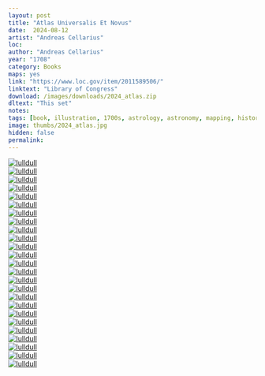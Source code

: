 ```yaml
---
layout: post
title: "Atlas Universalis Et Novus"
date:  2024-08-12
artist: "Andreas Cellarius"
loc: 
author: "Andreas Cellarius"
year: "1708"
category: Books
maps: yes
link: "https://www.loc.gov/item/2011589506/"
linktext: "Library of Congress"
download: /images/downloads/2024_atlas.zip
dltext: "This set"
notes: 
tags: [book, illustration, 1700s, astrology, astronomy, mapping, history, diagram]
image: thumbs/2024_atlas.jpg
hidden: false
permalink:
---
```


<div class="post_image">
	<a href="{{ site.baseurl }}/images/posts/2024_atlas/022.jpg" target="_blank">
	<img src="{{ site.baseurl }}/images/posts/2024_atlas/022.jpg" alt="lulldull"></a>
</div>

<div class="post_image">
	<a href="{{ site.baseurl }}/images/posts/2024_atlas/023.jpg" target="_blank">
	<img src="{{ site.baseurl }}/images/posts/2024_atlas/023.jpg" alt="lulldull"></a>
</div>

<div class="post_image">
	<a href="{{ site.baseurl }}/images/posts/2024_atlas/024.jpg" target="_blank">
	<img src="{{ site.baseurl }}/images/posts/2024_atlas/024.jpg" alt="lulldull"></a>
</div>

<div class="post_image">
	<a href="{{ site.baseurl }}/images/posts/2024_atlas/025.jpg" target="_blank">
	<img src="{{ site.baseurl }}/images/posts/2024_atlas/025.jpg" alt="lulldull"></a>
</div>


<div class="post_image">
	<a href="{{ site.baseurl }}/images/posts/2024_atlas/001.jpg" target="_blank">
	<img src="{{ site.baseurl }}/images/posts/2024_atlas/001.jpg" alt="lulldull"></a>
</div>

<div class="post_image">
	<a href="{{ site.baseurl }}/images/posts/2024_atlas/002.jpg" target="_blank">
	<img src="{{ site.baseurl }}/images/posts/2024_atlas/002.jpg" alt="lulldull"></a>
</div>

<div class="post_image">
	<a href="{{ site.baseurl }}/images/posts/2024_atlas/003.jpg" target="_blank">
	<img src="{{ site.baseurl }}/images/posts/2024_atlas/003.jpg" alt="lulldull"></a>
</div>

<div class="post_image">
	<a href="{{ site.baseurl }}/images/posts/2024_atlas/004.jpg" target="_blank">
	<img src="{{ site.baseurl }}/images/posts/2024_atlas/004.jpg" alt="lulldull"></a>
</div>

<div class="post_image">
	<a href="{{ site.baseurl }}/images/posts/2024_atlas/005.jpg" target="_blank">
	<img src="{{ site.baseurl }}/images/posts/2024_atlas/005.jpg" alt="lulldull"></a>
</div>

<div class="post_image">
	<a href="{{ site.baseurl }}/images/posts/2024_atlas/006.jpg" target="_blank">
	<img src="{{ site.baseurl }}/images/posts/2024_atlas/006.jpg" alt="lulldull"></a>
</div>

<div class="post_image">
	<a href="{{ site.baseurl }}/images/posts/2024_atlas/007.jpg" target="_blank">
	<img src="{{ site.baseurl }}/images/posts/2024_atlas/007.jpg" alt="lulldull"></a>
</div>


<div class="post_image">
	<a href="{{ site.baseurl }}/images/posts/2024_atlas/008.jpg" target="_blank">
	<img src="{{ site.baseurl }}/images/posts/2024_atlas/008.jpg" alt="lulldull"></a>
</div>

<div class="post_image">
	<a href="{{ site.baseurl }}/images/posts/2024_atlas/009.jpg" target="_blank">
	<img src="{{ site.baseurl }}/images/posts/2024_atlas/009.jpg" alt="lulldull"></a>
</div>

<div class="post_image">
	<a href="{{ site.baseurl }}/images/posts/2024_atlas/010.jpg" target="_blank">
	<img src="{{ site.baseurl }}/images/posts/2024_atlas/010.jpg" alt="lulldull"></a>
</div>


<div class="post_image">
	<a href="{{ site.baseurl }}/images/posts/2024_atlas/011.jpg" target="_blank">
	<img src="{{ site.baseurl }}/images/posts/2024_atlas/011.jpg" alt="lulldull"></a>
</div>


<div class="post_image">
	<a href="{{ site.baseurl }}/images/posts/2024_atlas/012.jpg" target="_blank">
	<img src="{{ site.baseurl }}/images/posts/2024_atlas/012.jpg" alt="lulldull"></a>
</div>


<div class="post_image">
	<a href="{{ site.baseurl }}/images/posts/2024_atlas/013.jpg" target="_blank">
	<img src="{{ site.baseurl }}/images/posts/2024_atlas/013.jpg" alt="lulldull"></a>
</div>


<div class="post_image">
	<a href="{{ site.baseurl }}/images/posts/2024_atlas/014.jpg" target="_blank">
	<img src="{{ site.baseurl }}/images/posts/2024_atlas/014.jpg" alt="lulldull"></a>
</div>


<div class="post_image">
	<a href="{{ site.baseurl }}/images/posts/2024_atlas/015.jpg" target="_blank">
	<img src="{{ site.baseurl }}/images/posts/2024_atlas/015.jpg" alt="lulldull"></a>
</div>

<div class="post_image">
	<a href="{{ site.baseurl }}/images/posts/2024_atlas/016.jpg" target="_blank">
	<img src="{{ site.baseurl }}/images/posts/2024_atlas/016.jpg" alt="lulldull"></a>
</div>

<div class="post_image">
	<a href="{{ site.baseurl }}/images/posts/2024_atlas/017.jpg" target="_blank">
	<img src="{{ site.baseurl }}/images/posts/2024_atlas/017.jpg" alt="lulldull"></a>
</div>

<div class="post_image">
	<a href="{{ site.baseurl }}/images/posts/2024_atlas/018.jpg" target="_blank">
	<img src="{{ site.baseurl }}/images/posts/2024_atlas/018.jpg" alt="lulldull"></a>
</div>

<div class="post_image">
	<a href="{{ site.baseurl }}/images/posts/2024_atlas/019.jpg" target="_blank">
	<img src="{{ site.baseurl }}/images/posts/2024_atlas/019.jpg" alt="lulldull"></a>
</div>

<div class="post_image">
	<a href="{{ site.baseurl }}/images/posts/2024_atlas/020.jpg" target="_blank">
	<img src="{{ site.baseurl }}/images/posts/2024_atlas/020.jpg" alt="lulldull"></a>
</div>

<div class="post_image">
	<a href="{{ site.baseurl }}/images/posts/2024_atlas/021.jpg" target="_blank">
	<img src="{{ site.baseurl }}/images/posts/2024_atlas/021.jpg" alt="lulldull"></a>
</div>

